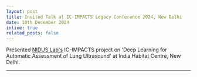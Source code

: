 ```yaml
---
layout: post
title: Invited Talk at IC-IMPACTS Legacy Conference 2024, New Delhi
date: 10th December 2024
inline: true
related_posts: false
---
```


Presented <a href="https://www.nidusai.ca/">NIDUS Lab's</a> IC-IMPACTS project on 'Deep Learning for Automatic Assessment of Lung Ultrasound' at India Habitat Centre, New Delhi.

---